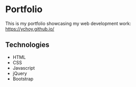# Portfolio

This is my portfolio showcasing my web development work: https://ychoy.github.io/

## Technologies
 - HTML
 - CSS
 - Javascript
 - jQuery
 - Bootstrap


